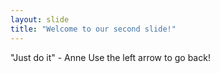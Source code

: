 ```yaml
---
layout: slide
title: "Welcome to our second slide!"
---
```

"Just do it" - Anne
Use the left arrow to go back!
